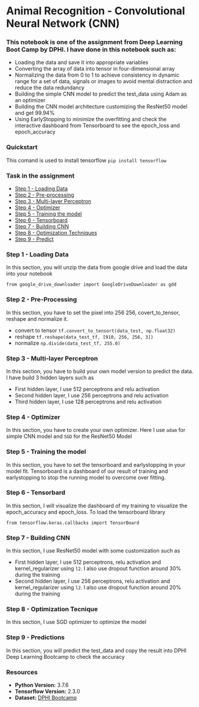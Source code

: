 # Animal Recognition - Convolutional Neural Network (CNN)
### This notebook is one of the assignment from Deep Learning Boot Camp by DPHI. I have done in this notebook such as:
- Loading the data and save it into appropriate variables
- Converting the array of data into tensor in four-dimensional array
- Normalizing the data from 0 to 1 to achieve consistency in dynamic range for a set of data, signals or images to avoid mental distraction and reduce the data redundancy
- Building the simple CNN model to predict the test_data using Adam as an optimizer
- Building the CNN model architecture customizing the ResNet50 model and get 99.94% 
- Using EarlyStopping to minimize the overfitting and check the interactive dashboard from Tensorboard to see the epoch_loss and epoch_accuracy

### Quickstart
This comand is used to install tensorflow
`pip install tensorflow`

### Task in the assignment
- [Step 1 - Loading Data](https://github.com/densaiko/Recognize_Animals_CNN_Deep_Learning/blob/master/README.md#step-1---loading-data)
- [Step 2 - Pre-processing](https://github.com/densaiko/Recognize_Animals_CNN_Deep_Learning/blob/master/README.md#step-2---pre-processing)
- [Step 3 - Multi-layer Perceptron](https://github.com/densaiko/Recognize_Animals_CNN_Deep_Learning/blob/master/README.md#step-3---multi-layer-perceptron)
- [Step 4 - Optimizer](https://github.com/densaiko/Recognize_Animals_CNN_Deep_Learning/blob/master/README.md#step-4---optimizer)
- [Step 5 - Training the model](https://github.com/densaiko/Recognize_Animals_CNN_Deep_Learning/blob/master/README.md#step-5---training-the-model)
- [Step 6 - Tensorboard](https://github.com/densaiko/Recognize_Animals_CNN_Deep_Learning/blob/master/README.md#step-6---tensorbard)
- [Step 7 - Building CNN](https://github.com/densaiko/Recognize_Animals_CNN_Deep_Learning/blob/master/README.md#step-7---building-cnn)
- [Step 8 - Optimization Techniques](https://github.com/densaiko/Recognize_Animals_CNN_Deep_Learning/blob/master/README.md#step-8---optimization-tecnique)
- [Step 9 - Predict](https://github.com/densaiko/Recognize_Animals_CNN_Deep_Learning/blob/master/README.md#step-9---predictions)

### Step 1 - Loading Data
In this section, you will unzip the data from google drive and load the data into your notebook
```
from google_drive_downloader import GoogleDriveDownloader as gdd
```

### Step 2 - Pre-Processing
In this section, you have to set the pixel into 256 256, covert_to_tensor, reshape and normalize it.
- convert to tensor `tf.convert_to_tensort(data_test, np.float32)`
- reshape `tf.reshape(data_test_tf, [910, 256, 256, 3])`
- normalize `np.divide(data_test_tf, 255.0)`

### Step 3 - Multi-layer Perceptron
In this section, you have to build your own model version to predict the data. I have build 3 hidden layers such as
- First hidden layer, I use 512 perceptrons and relu activation
- Second hidden layer, I use 256 perceptrons and relu activation
- Third hidden layer, I use 128 perceptrons and relu activation

### Step 4 - Optimizer
In this section, you have to create your own optimizer.
Here I use `adam` for simple CNN model and `SGD` for the ResNet50 Model

### Step 5 - Training the model
In this section, you have to set the tensorboard and earlystopping in your model fit. Tensorboard is a dashboard of our result of training and earlystopping to stop the running model to overcome over fitting.

### Step 6 - Tensorbard
In this section, I will visualize the dashboard of my training to visualize the epoch_accuracy and epoch_loss. To load the tensorboard library
```
from tensorflow.keras.callbacks import TensorBoard
```

### Step 7 - Building CNN
In this section, I use ResNet50 model with some customization such as
- First hidden layer, I use 512 perceptrons, relu activation and kernel_regularizer using `l2`. I also use dropout function around 30% during the training
- Second hidden layer, I use 256 perceptrons, relu activation and kernel_regularizer using `l2`. I also use dropout function around 20% during the training

### Step 8 - Optimization Tecnique
In this section, I use SGD optimizer to optimize the model 

### Step 9 - Predictions
In this section, you will predict the test_data and copy the result into DPHI Deep Learning Bootcamp to check the accuracy

### Resources
- **Python Version:** 3.7.6
- **Tensorflow Version:** 2.3.0
- **Dataset:** [DPHI Bootcamp](https://drive.google.com/file/d/176E-pLhoxTgWsJ3MeoJQV_GXczIA6g8D/view)
